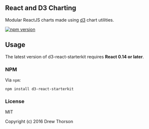 ## React and D3 Charting

Modular ReactJS charts made using [d3](https://d3js.org/) chart utilities.

[![npm version](https://badge.fury.io/js/d3-react-starterkit.svg)](https://badge.fury.io/js/d3-react-starterkit)

## Usage

The latest version of d3-react-starterkit requires **React 0.14 or later**.

### NPM
Via `npm`:

```
npm install d3-react-starterkit
```

### License
MIT

Copyright (c) 2016 Drew Thorson
